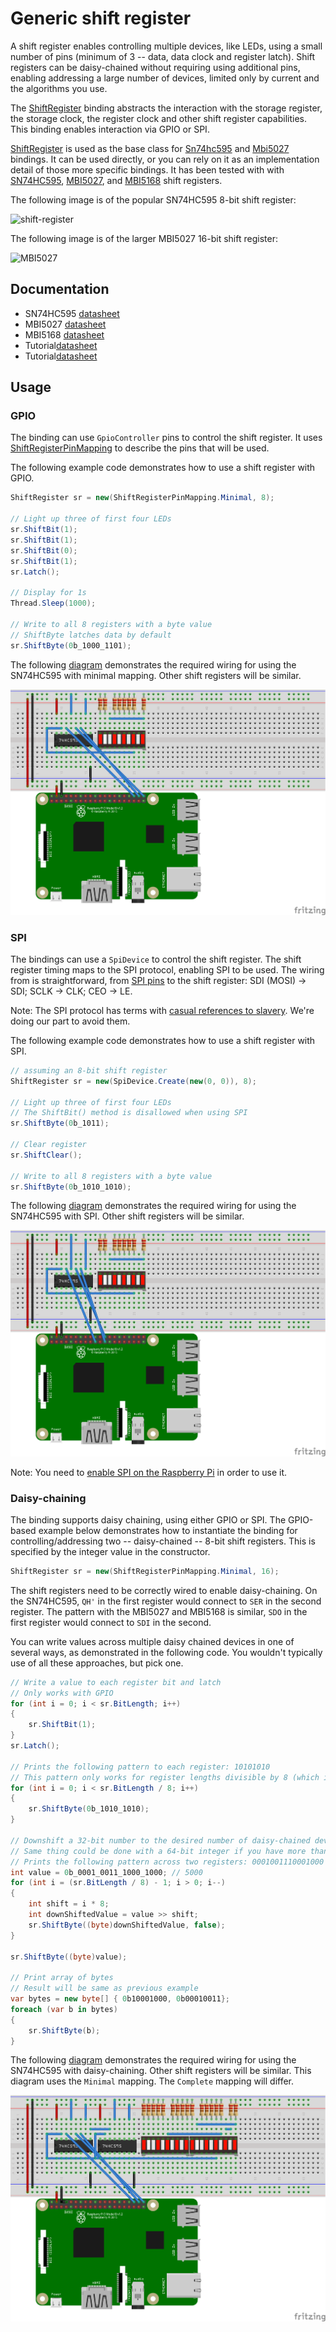 # Generic shift register

A shift register enables controlling multiple devices, like LEDs, using a small number of pins (minimum of 3 -- data, data clock and register latch). Shift registers can be daisy-chained without requiring using additional pins, enabling addressing a large number of devices, limited only by current and the algorithms you use.

The [ShiftRegister](ShiftRegister.cs) binding abstracts the interaction with the storage register, the storage clock, the register clock and other shift register capabilities. This binding enables interaction via GPIO or SPI.

[ShiftRegister](ShiftRegister.cs) is used as the base class for [Sn74hc595](../Sn74hc595/README.md) and [Mbi5027](../Mbi5027/README.md) bindings. It can be used directly, or you can rely on it as an implementation detail of those more specific bindings. It has been tested with with [SN74HC595](https://www.ti.com/lit/ds/symlink/sn74hc595.pdf), [MBI5027](http://archive.fairchip.com/pdf/MACROBLOCK/MBI5027.pdf), and [MBI5168](http://archive.fairchip.com/pdf/MACROBLOCK/MBI5168.pdf) shift registers.

The following image is of the popular SN74HC595 8-bit shift register:

![shift-register](https://user-images.githubusercontent.com/2608468/84733283-ac3bca00-af52-11ea-8520-67c91a45c0f0.png)

The following image is of the larger MBI5027 16-bit shift register:

![MBI5027](https://user-images.githubusercontent.com/2608468/89208974-4216cd00-d572-11ea-98eb-14a9a9b4614f.png)

## Documentation

- SN74HC595 [datasheet](https://www.ti.com/lit/ds/symlink/sn74hc595.pdf)
- MBI5027 [datasheet](http://archive.fairchip.com/pdf/MACROBLOCK/MBI5027.pdf)
- MBI5168 [datasheet](http://archive.fairchip.com/pdf/MACROBLOCK/MBI5168.pdf)
- Tutorial[datasheet](https://www.youtube.com/watch?v=6fVbJbNPrEU)
- Tutorial[datasheet](https://www.youtube.com/watch?v=G1SzTGZ2l1c)

## Usage

### GPIO

The binding can use `GpioController` pins to control the shift register. It uses [ShiftRegisterPinMapping](ShiftRegisterPinMapping.cs) to describe the pins that will be used.

The following example code demonstrates how to use a shift register with GPIO.

```csharp
ShiftRegister sr = new(ShiftRegisterPinMapping.Minimal, 8);

// Light up three of first four LEDs
sr.ShiftBit(1);
sr.ShiftBit(1);
sr.ShiftBit(0);
sr.ShiftBit(1);
sr.Latch();

// Display for 1s
Thread.Sleep(1000);

// Write to all 8 registers with a byte value
// ShiftByte latches data by default
sr.ShiftByte(0b_1000_1101);
```

The following [diagram](../Sn74hc595/sn74hc595-minimal-led-bar-graph.fzz) demonstrates the required wiring for using the SN74HC595 with minimal mapping. Other shift registers will be similar.

![sn74hc595-led-bar-graph-spi_bb](../Sn74hc595/sn74hc595-minimal-led-bar-graph_bb.png)

### SPI

The bindings can use a `SpiDevice` to control the shift register. The shift register timing maps to the SPI protocol, enabling SPI to be used. The wiring from is straightforward, from [SPI pins](https://pinout.xyz/pinout/spi) to the shift register: SDI (MOSI) -> SDI; SCLK -> CLK; CEO -> LE.

Note: The SPI protocol has terms with [casual references to slavery](https://hackaday.com/2020/06/29/updating-the-language-of-spi-pin-labels-to-remove-casual-references-to-slavery/). We're doing our part to avoid them.

The following example code demonstrates how to use a shift register with SPI.

```csharp
// assuming an 8-bit shift register
ShiftRegister sr = new(SpiDevice.Create(new(0, 0)), 8);

// Light up three of first four LEDs
// The ShiftBit() method is disallowed when using SPI
sr.ShiftByte(0b_1011);

// Clear register
sr.ShiftClear();

// Write to all 8 registers with a byte value
sr.ShiftByte(0b_1010_1010);
```

The following [diagram](../Sn74hc595/sn74hc595-led-bar-graph-spi.fzz) demonstrates the required wiring for using the SN74HC595 with SPI. Other shift registers will be similar.

![sn74hc595-led-bar-graph-spi_bb](../Sn74hc595/sn74hc595-led-bar-graph-spi_bb.png)

Note: You need to [enable SPI on the Raspberry Pi](https://www.raspberrypi.org/documentation/configuration/raspi-config.md) in order to use it.

### Daisy-chaining

The binding supports daisy chaining, using either GPIO or SPI. The GPIO-based example below demonstrates how to instantiate the binding for controlling/addressing two -- daisy-chained -- 8-bit shift registers. This is specified by the integer value in the constructor.

```csharp
ShiftRegister sr = new(ShiftRegisterPinMapping.Minimal, 16);
```

The shift registers need to be correctly wired to enable daisy-chaining. On the SN74HC595, `QH'` in the first register would connect to `SER` in the second register. The pattern with the MBI5027 and MBI5168 is similar, `SDO` in the first register would connect to `SDI` in the second.

You can write values across multiple daisy chained devices in one of several ways, as demonstrated in the following code. You wouldn't typically use of all these approaches, but pick one.

```csharp
// Write a value to each register bit and latch
// Only works with GPIO
for (int i = 0; i < sr.BitLength; i++)
{
    sr.ShiftBit(1);
}
sr.Latch();

// Prints the following pattern to each register: 10101010
// This pattern only works for register lengths divisible by 8 (which is common)
for (int i = 0; i < sr.BitLength / 8; i++)
{
    sr.ShiftByte(0b_1010_1010);
}

// Downshift a 32-bit number to the desired number of daisy-chained devices
// Same thing could be done with a 64-bit integer if you have more than four 8-bit shift registers (or more than two 16-bit ones)
// Prints the following pattern across two registers: 0001001110001000
int value = 0b_0001_0011_1000_1000; // 5000
for (int i = (sr.BitLength / 8) - 1; i > 0; i--)
{
    int shift = i * 8;
    int downShiftedValue = value >> shift;
    sr.ShiftByte((byte)downShiftedValue, false);
}

sr.ShiftByte((byte)value);

// Print array of bytes
// Result will be same as previous example
var bytes = new byte[] { 0b10001000, 0b00010011};
foreach (var b in bytes)
{
    sr.ShiftByte(b);
}
```

The following [diagram](../Sn74hc595/sn74hc595-minimal-led-bar-graph-double-up.fzz) demonstrates the required wiring for using the SN74HC595 with daisy-chaining. Other shift registers will be similar. This diagram uses the `Minimal` mapping. The `Complete` mapping will differ.

![sn74hc595-minimal-led-bar-graph-double-up_bb](../Sn74hc595/sn74hc595-minimal-led-bar-graph-double-up_bb.png)

